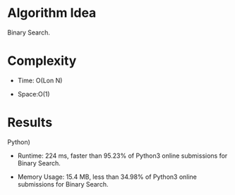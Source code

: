 # Algorithm Idea

Binary Search.

# Complexity

- Time: O(Lon N)

- Space:O(1)

# Results

Python)

- Runtime: 224 ms, faster than 95.23% of Python3 online submissions for Binary Search.

- Memory Usage: 15.4 MB, less than 34.98% of Python3 online submissions for Binary Search.